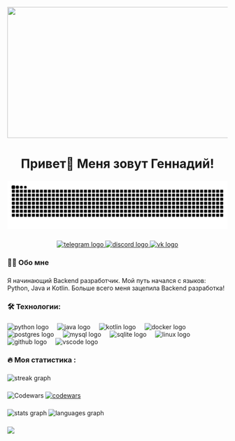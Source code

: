 <br clear="both">

<div align="center">
  <img height="300" width="600" src="https://user-images.githubusercontent.com/74038190/225813708-98b745f2-7d22-48cf-9150-083f1b00d6c9.gif"  />
</div>

###

<h1 align="center">Привет👋 Меня зовут Геннадий!</h1>

###

<picture>
  <source media="(prefers-color-scheme: dark)" srcset="https://raw.githubusercontent.com/SpectreShark/SpectreShark/output/github-contribution-grid-snake-dark.svg">
  <source media="(prefers-color-scheme: light)" srcset="https://raw.githubusercontent.com/SpectreShark/SpectreShark/output/github-contribution-grid-snake.svg">
  <img alt="github contribution grid snake animation" src="https://raw.githubusercontent.com/SpectreShark/SpectreShark/output/github-contribution-grid-snake.svg">
</picture>

###

<div align="center">
  <a href="https://t.me/Akulenok12" target="_blank">
    <img src="https://img.shields.io/static/v1?message=Telegram&logo=telegram&label=&color=2CA5E0&logoColor=white&labelColor=&style=for-the-badge" height="25" alt="telegram logo"  />
  </a>
  <a href="https://discord.com/channels/@me/497446205455073280" target="_blank">
    <img src="https://img.shields.io/static/v1?message=Discord&logo=discord&label=&color=474A51&logoColor=white&labelColor=&style=for-the-badge" height="25" alt="discord logo"  />
  </a>
  <a href="https://vk.com/i_akulenok" target="_blank">
    <img src="https://img.shields.io/static/v1?message=Vk&logo=vk&label=&color=0000FF&logoColor=white&labelColor=&style=for-the-badge" height="25" alt="vk logo"  />
  </a>
</div>

###

<h3 align="left">👩‍💻  Обо мне</h3>

###

<p align="left">Я начинающий Backend разработчик. Мой путь начался с языков: Python, Java и Kotlin. Больше всего меня зацепила Backend разработка!</p>

###

<h3 align="left">🛠 Технологии:</h3>

###

<div align="left">
  <img src="https://skillicons.dev/icons?i=py" height="40" alt="python logo"  />
  <img width="12" />
  <img src="https://skillicons.dev/icons?i=java" height="40" alt="java logo"  />
  <img width="12" />
  <img src="https://skillicons.dev/icons?i=kotlin" height="40" alt="kotlin logo"  />
  <img width="12" />
  <img src="https://skillicons.dev/icons?i=docker" height="40" alt="docker logo"  />
  <img width="12" />
  <img src="https://skillicons.dev/icons?i=postgres" height="40" alt="postgres logo"  />
  <img width="12" />
  <img src="https://skillicons.dev/icons?i=mysql" height="40" alt="mysql logo"  />
  <img width="12" />
  <img src="https://skillicons.dev/icons?i=sqlite" height="40" alt="sqlite logo"  />
  <img width="12" />
  <img src="https://skillicons.dev/icons?i=linux" height="40" alt="linux logo"  />
  <img width="12" />
  <img src="https://skillicons.dev/icons?i=github" height="40" alt="github logo"  />
  <img width="12" />
  <img src="https://skillicons.dev/icons?i=vscode" height="40" alt="vscode logo"  />
  <img width="12" />
</div>

###

<h3 align="left">🔥   Моя статистика :</h3>

###

<div align="left">
<img src="https://streak-stats.demolab.com?user=SpectreShark&locale=en&mode=daily&theme=dark&hide_border=false&border_radius=5&order=3" height="220" alt="streak graph" />
</div>

###

![Codewars](https://github.r2v.ch/codewars?user=akulenok1200&theme=gradient)
[![codewars](https://www.codewars.com/users/akulenok1200/badges/large)](https://www.codewars.com/users/akulenok1200)   

###

<div align="left">
  <img src="https://github-readme-stats.vercel.app/api?username=SpectreShark&hide_title=false&hide_rank=false&show_icons=true&include_all_commits=true&count_private=true&disable_animations=false&theme=dracula&locale=en&hide_border=false&order=1" height="150" alt="stats graph"  />
  <img src="https://github-readme-stats.vercel.app/api/top-langs?username=SpectreShark&locale=en&hide_title=false&layout=compact&card_width=320&langs_count=5&theme=dracula&hide_border=false&order=2" height="150" alt="languages graph"  />
</div>

###

<div align="left">
  <img src="https://visitor-badge.laobi.icu/badge?page_id=SpectreShark.SpectreShark&"  />
</div>

